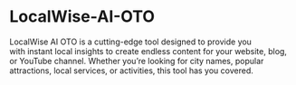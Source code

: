 # LocalWise-AI-OTO
LocalWise AI OTO is a cutting-edge tool designed to provide you with instant local insights to create endless content for your website, blog, or YouTube channel. Whether you’re looking for city names, popular attractions, local services, or activities, this tool has you covered.
